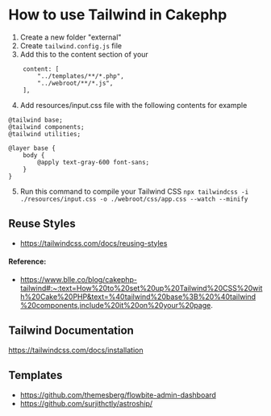 # How to use Tailwind in Cakephp

1. Create a new folder "external"
2. Create `tailwind.config.js` file
3. Add this to the content section of your

```
    content: [
        "../templates/**/*.php",
        "../webroot/**/*.js",
    ],
```

4. Add resources/input.css file with the following contents for example

```
@tailwind base;
@tailwind components;
@tailwind utilities;

@layer base {
    body {
        @apply text-gray-600 font-sans;
    }
}
```

5. Run this command to compile your Tailwind CSS
   `npx tailwindcss -i ./resources/input.css -o ./webroot/css/app.css --watch --minify`

## Reuse Styles

- https://tailwindcss.com/docs/reusing-styles

#### Reference:

- https://www.blle.co/blog/cakephp-tailwind#:~:text=How%20to%20set%20up%20Tailwind%20CSS%20with%20Cake%20PHP&text=%40tailwind%20base%3B%20%40tailwind%20components,include%20it%20on%20your%20page.

## Tailwind Documentation

https://tailwindcss.com/docs/installation

## Templates

- https://github.com/themesberg/flowbite-admin-dashboard
- https://github.com/surjithctly/astroship/
